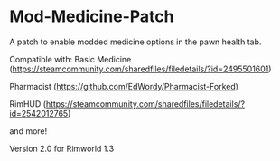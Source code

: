 # Mod-Medicine-Patch

A patch to enable modded medicine options in the pawn health tab.

Compatible with:
Basic Medicine (https://steamcommunity.com/sharedfiles/filedetails/?id=2495501601)

Pharmacist (https://github.com/EdWordy/Pharmacist-Forked)

RimHUD (https://steamcommunity.com/sharedfiles/filedetails/?id=2542012765)

and more!

Version 2.0 for Rimworld 1.3
